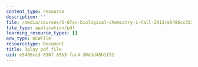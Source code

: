```yaml
---
content_type: resource
description: ''
file: /media/courses/5-07sc-biological-chemistry-i-fall-2013/e5486cc3830f85b3fac430ddd45b1f51_qa8IepmE5Mw.pdf
file_type: application/pdf
learning_resource_types: []
ocw_type: OCWFile
resourcetype: Document
title: 3play pdf file
uid: e5486cc3-830f-85b3-fac4-30ddd45b1f51
---
```

